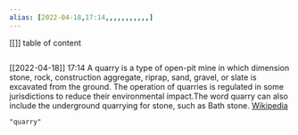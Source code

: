 ```yaml
---
alias: [2022-04-18,17:14,,,,,,,,,,,]
---
```

[[]]
table of content
```toc
```

[[2022-04-18]] 17:14
A quarry is a type of open-pit mine in which dimension stone, rock, construction aggregate, riprap, sand, gravel, or slate is excavated from the ground. The operation of quarries is regulated in some jurisdictions to reduce their environmental impact.The word quarry can also include the underground quarrying for stone, such as Bath stone.
[Wikipedia](https://en.wikipedia.org/wiki/Quarry)
```query
"quarry"
```